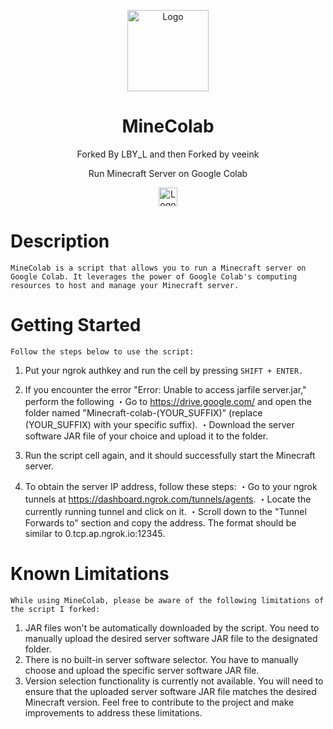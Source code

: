 <p align="center"><a href="https://colab.research.google.com/github/Ravylcy/MineColab/blob/master/MineColab.ipynb"><img src="https://github.com/thecoder-001/MineColab/blob/master/Logo.png" alt="Logo" height="130"/></a></p>
<h1 align="center">MineColab</h1>
<p align="center">Forked By LBY_L and then Forked by veeink</p>
<p align="center">Run Minecraft Server on Google Colab</p>
<p align="center"><a href="https://colab.research.google.com/github/LBY-L/MineColab/blob/master/MineColab_forked_by_LBY.ipynb"><img src="https://colab.research.google.com/assets/colab-badge.svg" alt="Logo" height="30"/></a></p>

# Description
`MineColab is a script that allows you to run a Minecraft server on Google Colab. It leverages the power of Google Colab's computing resources to host and manage your Minecraft server.`

# Getting Started
`Follow the steps below to use the script:`

1. Put your ngrok authkey and run the cell by pressing `SHIFT + ENTER.`

2. If you encounter the error "Error: Unable to access jarfile server.jar," perform the following
 ・Go to https://drive.google.com/ and open the folder named "Minecraft-colab-(YOUR_SUFFIX)"
 (replace (YOUR_SUFFIX) with your specific suffix).
 ・Download the server software JAR file of your choice and upload it to the folder.

3. Run the script cell again, and it should successfully start the Minecraft server.

4. To obtain the server IP address, follow these steps:
 ・Go to your ngrok tunnels at https://dashboard.ngrok.com/tunnels/agents.
 ・Locate the currently running tunnel and click on it.
 ・Scroll down to the "Tunnel Forwards to" section and copy the address. The format should be similar to 0.tcp.ap.ngrok.io:12345.

# Known Limitations
`While using MineColab, please be aware of the following limitations of the script I forked:`

1. JAR files won't be automatically downloaded by the script. You need to manually upload the desired server software JAR file to the designated folder.
2. There is no built-in server software selector. You have to manually choose and upload the specific server software JAR file.
3. Version selection functionality is currently not available. You will need to ensure that the uploaded server software JAR file matches the desired Minecraft version.
Feel free to contribute to the project and make improvements to address these limitations.
 
